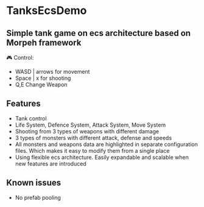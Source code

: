 # TanksEcsDemo
## Simple tank game on ecs architecture based on Morpeh framework

🎮 Сontrol:
- WASD | arrows for movement
- Space | x for shooting
- Q,E   Change Weapon

##  Features
- Tank control
- Life System, Defence System, Attack System, Move System
- Shooting from 3 types of weapons with different damage
- 3 types of monsters with different attack, defense and speeds
- All monsters and weapons data are highlighted in separate configuration files. Which makes it easy to modify them from a single place
- Using flexible eсs architecture. Easily expandable and scalable when new features are introduced 


##  Known issues
- No prefab pooling
